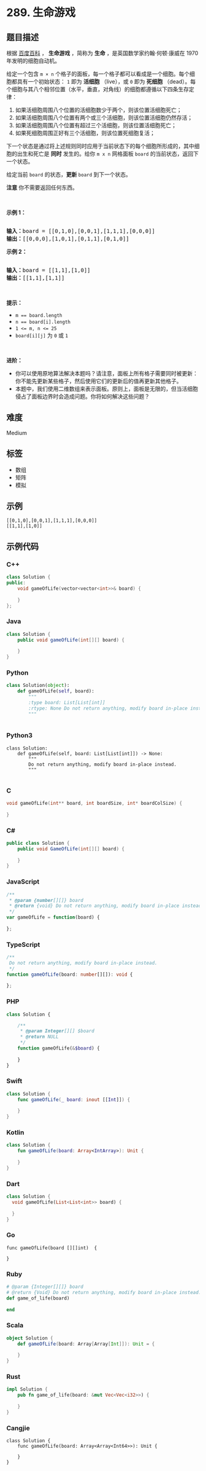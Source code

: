 # 289. 生命游戏

## 题目描述

<p>根据&nbsp;<a href="https://baike.baidu.com/item/%E7%94%9F%E5%91%BD%E6%B8%B8%E6%88%8F/2926434?fr=aladdin" target="_blank">百度百科</a>&nbsp;，&nbsp;<strong>生命游戏</strong>&nbsp;，简称为 <strong>生命</strong> ，是英国数学家约翰·何顿·康威在 1970 年发明的细胞自动机。</p>

<p>给定一个包含 <code>m × n</code>&nbsp;个格子的面板，每一个格子都可以看成是一个细胞。每个细胞都具有一个初始状态： <code>1</code> 即为 <strong>活细胞</strong> （live），或 <code>0</code> 即为 <strong>死细胞</strong> （dead）。每个细胞与其八个相邻位置（水平，垂直，对角线）的细胞都遵循以下四条生存定律：</p>

<ol>
	<li>如果活细胞周围八个位置的活细胞数少于两个，则该位置活细胞死亡；</li>
	<li>如果活细胞周围八个位置有两个或三个活细胞，则该位置活细胞仍然存活；</li>
	<li>如果活细胞周围八个位置有超过三个活细胞，则该位置活细胞死亡；</li>
	<li>如果死细胞周围正好有三个活细胞，则该位置死细胞复活；</li>
</ol>

<p>下一个状态是通过将上述规则同时应用于当前状态下的每个细胞所形成的，其中细胞的出生和死亡是 <strong>同时</strong> 发生的。给你 <code>m x n</code> 网格面板 <code>board</code> 的当前状态，返回下一个状态。</p>

<p>给定当前&nbsp;<code>board</code>&nbsp;的状态，<strong>更新</strong>&nbsp;<code>board</code>&nbsp;到下一个状态。</p>

<p><strong>注意</strong> 你不需要返回任何东西。</p>

<p>&nbsp;</p>

<p><strong>示例 1：</strong></p>
<img alt="" src="https://assets.leetcode.com/uploads/2020/12/26/grid1.jpg" />
<pre>
<strong>输入：</strong>board = [[0,1,0],[0,0,1],[1,1,1],[0,0,0]]
<strong>输出：</strong>[[0,0,0],[1,0,1],[0,1,1],[0,1,0]]
</pre>

<p><strong>示例 2：</strong></p>
<img alt="" src="https://assets.leetcode.com/uploads/2020/12/26/grid2.jpg" />
<pre>
<strong>输入：</strong>board = [[1,1],[1,0]]
<strong>输出：</strong>[[1,1],[1,1]]
</pre>

<p>&nbsp;</p>

<p><strong>提示：</strong></p>

<ul>
	<li><code>m == board.length</code></li>
	<li><code>n == board[i].length</code></li>
	<li><code>1 &lt;= m, n &lt;= 25</code></li>
	<li><code>board[i][j]</code> 为 <code>0</code> 或 <code>1</code></li>
</ul>

<p>&nbsp;</p>

<p><strong>进阶：</strong></p>

<ul>
	<li>你可以使用原地算法解决本题吗？请注意，面板上所有格子需要同时被更新：你不能先更新某些格子，然后使用它们的更新后的值再更新其他格子。</li>
	<li>本题中，我们使用二维数组来表示面板。原则上，面板是无限的，但当活细胞侵占了面板边界时会造成问题。你将如何解决这些问题？</li>
</ul>


## 难度

Medium

## 标签

- 数组
- 矩阵
- 模拟

## 示例

```
[[0,1,0],[0,0,1],[1,1,1],[0,0,0]]
[[1,1],[1,0]]
```

## 示例代码

### C++

```cpp
class Solution {
public:
    void gameOfLife(vector<vector<int>>& board) {
        
    }
};
```

### Java

```java
class Solution {
    public void gameOfLife(int[][] board) {
        
    }
}
```

### Python

```python
class Solution(object):
    def gameOfLife(self, board):
        """
        :type board: List[List[int]]
        :rtype: None Do not return anything, modify board in-place instead.
        """
        
```

### Python3

```python3
class Solution:
    def gameOfLife(self, board: List[List[int]]) -> None:
        """
        Do not return anything, modify board in-place instead.
        """
        
```

### C

```c
void gameOfLife(int** board, int boardSize, int* boardColSize) {
    
}
```

### C#

```csharp
public class Solution {
    public void GameOfLife(int[][] board) {
        
    }
}
```

### JavaScript

```javascript
/**
 * @param {number[][]} board
 * @return {void} Do not return anything, modify board in-place instead.
 */
var gameOfLife = function(board) {
    
};
```

### TypeScript

```typescript
/**
 Do not return anything, modify board in-place instead.
 */
function gameOfLife(board: number[][]): void {
    
};
```

### PHP

```php
class Solution {

    /**
     * @param Integer[][] $board
     * @return NULL
     */
    function gameOfLife(&$board) {
        
    }
}
```

### Swift

```swift
class Solution {
    func gameOfLife(_ board: inout [[Int]]) {
        
    }
}
```

### Kotlin

```kotlin
class Solution {
    fun gameOfLife(board: Array<IntArray>): Unit {
        
    }
}
```

### Dart

```dart
class Solution {
  void gameOfLife(List<List<int>> board) {
    
  }
}
```

### Go

```golang
func gameOfLife(board [][]int)  {
    
}
```

### Ruby

```ruby
# @param {Integer[][]} board
# @return {Void} Do not return anything, modify board in-place instead.
def game_of_life(board)
    
end
```

### Scala

```scala
object Solution {
    def gameOfLife(board: Array[Array[Int]]): Unit = {
        
    }
}
```

### Rust

```rust
impl Solution {
    pub fn game_of_life(board: &mut Vec<Vec<i32>>) {
        
    }
}
```

### Cangjie

```cangjie
class Solution {
    func gameOfLife(board: Array<Array<Int64>>): Unit {

    }
}
```


